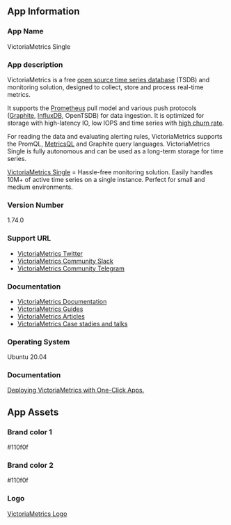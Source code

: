 ## App Information

### App Name
VictoriaMetrics Single

### App description

VictoriaMetrics is a free [open source time series database](https://en.wikipedia.org/wiki/Time_series_database) (TSDB) and monitoring solution, designed to collect, store and process real-time metrics.

It supports the [Prometheus](https://en.wikipedia.org/wiki/Prometheus_(software)) pull model and various push protocols ([Graphite](https://en.wikipedia.org/wiki/Graphite_(software)), [InfluxDB](https://en.wikipedia.org/wiki/InfluxDB), OpenTSDB) for data ingestion. It is optimized for storage with high-latency IO, low IOPS and time series with [high churn rate](https://docs.victoriametrics.com/FAQ.html#what-is-high-churn-rate). 

For reading the data and evaluating alerting rules, VictoriaMetrics supports the PromQL, [MetricsQL](https://docs.victoriametrics.com/MetricsQL.html) and Graphite query languages. VictoriaMetrics Single is fully autonomous and can be used as a long-term storage for time series.

[VictoriaMetrics Single](https://docs.victoriametrics.com/Single-server-VictoriaMetrics.html) = Hassle-free monitoring solution. Easily handles 10M+ of active time series on a single instance. Perfect for small and medium environments.

### Version Number
1.74.0

### Support URL
* [VictoriaMetrics Twitter](https://twitter.com/MetricsVictoria)
* [VictoriaMetrics Community Slack](https://slack.victoriametrics.com)
* [VictoriaMetrics Community Telegram](https://t.me/VictoriaMetrics_en)

### Documentation
* [VictoriaMetrics Documentation](https://docs.victoriametrics.com)
* [VictoriaMetrics Guides](https://docs.victoriametrics.com/guides)
* [VictoriaMetrics Articles](https://docs.victoriametrics.com/Articles.html)
* [VictoriaMetrics Case stadies and talks](https://docs.victoriametrics.com/CaseStudies.html)

### Operating System
Ubuntu 20.04

### Documentation
[Deploying VictoriaMetrics with One-Click Apps.](deploying-one-click-apps.md)

## App Assets

### Brand color 1
#110f0f

### Brand color 2
#110f0f

### Logo
[VictoriaMetrics Logo](assets/VictoriaMetrics_logo.eps)